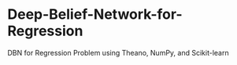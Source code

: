 # Deep-Belief-Network-for-Regression
DBN for Regression Problem using Theano, NumPy, and Scikit-learn
